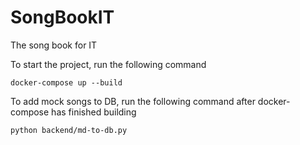 # SongBookIT

The song book for IT

To start the project, run the following command


    docker-compose up --build


To add mock songs to DB, run the following command after docker-compose has finished building

    python backend/md-to-db.py

